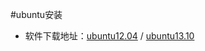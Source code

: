 #ubuntu安装

* 软件下载地址：[ubuntu12.04][1] / [ubuntu13.10][2]



[1]: http://releases.ubuntu.com/12.04/
[2]: http://www.ubuntu.com/download/desktop
